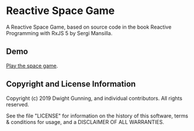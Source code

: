 # Reactive Space Game

A Reactive Space Game, based on source code in the book Reactive Programming with RxJS 5 by Sergi Mansilla.

## Demo

[Play the space game](https://dwightgunning.github.io/reactive-space-game/).

## Copyright and License Information

Copyright (c) 2019 Dwight Gunning, and individual contributors. All rights reserved.

See the file "LICENSE" for information on the history of this software, terms & conditions for usage, and a DISCLAIMER OF ALL WARRANTIES.